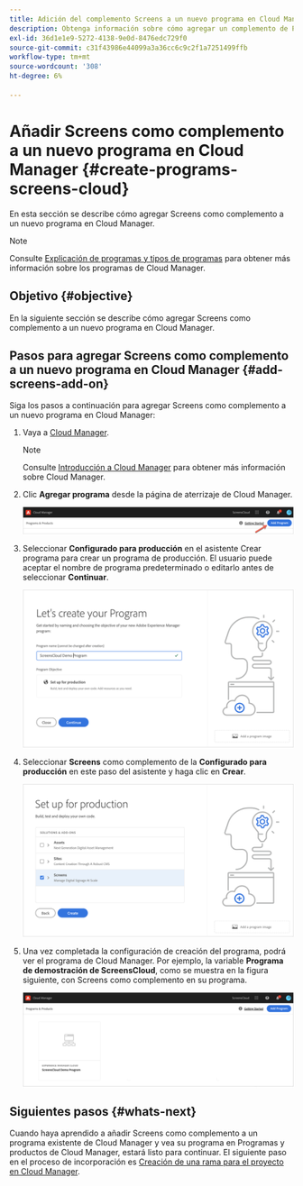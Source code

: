 ```yaml
---
title: Adición del complemento Screens a un nuevo programa en Cloud Manager
description: Obtenga información sobre cómo agregar un complemento de Pantallas a un nuevo programa en Cloud Manager para Pantallas as a Cloud Service.
exl-id: 36d1e1e9-5272-4138-9e0d-8476edc729f0
source-git-commit: c31f43986e44099a3a36cc6c9c2f1a7251499ffb
workflow-type: tm+mt
source-wordcount: '308'
ht-degree: 6%

---
```


# Añadir Screens como complemento a un nuevo programa en Cloud Manager {#create-programs-screens-cloud}

En esta sección se describe cómo agregar Screens como complemento a un nuevo programa en Cloud Manager.

>[!NOTE]
>Consulte [Explicación de programas y tipos de programas](https://experienceleague.adobe.com/docs/experience-manager-cloud-service/content/implementing/using-cloud-manager/programs/program-types.html?lang=en) para obtener más información sobre los programas de Cloud Manager.

## Objetivo {#objective}

En la siguiente sección se describe cómo agregar Screens como complemento a un nuevo programa en Cloud Manager.

## Pasos para agregar Screens como complemento a un nuevo programa en Cloud Manager {#add-screens-add-on}

Siga los pasos a continuación para agregar Screens como complemento a un nuevo programa en Cloud Manager:

1. Vaya a [Cloud Manager](https://my.cloudmanager.adobe.com/).

   >[!NOTE]
   >Consulte [Introducción a Cloud Manager](https://experienceleague.adobe.com/docs/experience-manager-cloud-service/content/onboarding/journey/cloud-manager.html?lang=es) para obtener más información sobre Cloud Manager.

1. Clic **Agregar programa** desde la página de aterrizaje de Cloud Manager.

   ![imagen](/help/screens-cloud/assets/onboarding/onboard-screens-addon1.png)

1. Seleccionar **Configurado para producción** en el asistente Crear programa para crear un programa de producción. El usuario puede aceptar el nombre de programa predeterminado o editarlo antes de seleccionar **Continuar**.

   ![imagen](/help/screens-cloud/assets/onboarding/onboard-screens-addon2.png)

1. Seleccionar **Screens** como complemento de la **Configurado para producción** en este paso del asistente y haga clic en **Crear**.

   ![imagen](/help/screens-cloud/assets/onboarding/onboard-screens-addon3.png)

1. Una vez completada la configuración de creación del programa, podrá ver el programa de Cloud Manager. Por ejemplo, la variable **Programa de demostración de ScreensCloud**, como se muestra en la figura siguiente, con Screens como complemento en su programa.

   ![imagen](/help/screens-cloud/assets/onboarding/onboard-screens-addon4.png)

## Siguientes pasos {#whats-next}

Cuando haya aprendido a añadir Screens como complemento a un programa existente de Cloud Manager y vea su programa en Programas y productos de Cloud Manager, estará listo para continuar. El siguiente paso en el proceso de incorporación es [Creación de una rama para el proyecto en Cloud Manager](/help/screens-cloud/onboarding-screens-cloud/creating-a-branch.md).
